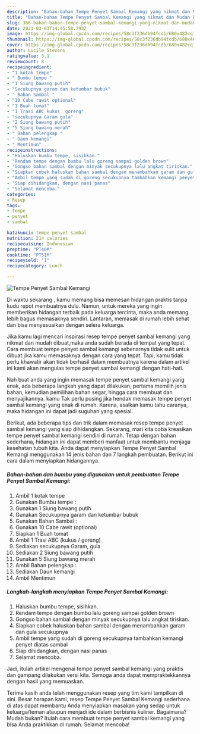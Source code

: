 ```yaml
---
description: "Bahan-bahan Tempe Penyet Sambal Kemangi yang nikmat dan Mudah Dibuat"
title: "Bahan-bahan Tempe Penyet Sambal Kemangi yang nikmat dan Mudah Dibuat"
slug: 366-bahan-bahan-tempe-penyet-sambal-kemangi-yang-nikmat-dan-mudah-dibuat
date: 2021-03-03T14:45:58.793Z
image: https://img-global.cpcdn.com/recipes/58c3f236db94fcdb/680x482cq70/tempe-penyet-sambal-kemangi-foto-resep-utama.jpg
thumbnail: https://img-global.cpcdn.com/recipes/58c3f236db94fcdb/680x482cq70/tempe-penyet-sambal-kemangi-foto-resep-utama.jpg
cover: https://img-global.cpcdn.com/recipes/58c3f236db94fcdb/680x482cq70/tempe-penyet-sambal-kemangi-foto-resep-utama.jpg
author: Lucile Stevens
ratingvalue: 3.1
reviewcount: 8
recipeingredient:
- "1 kotak tempe"
- " Bumbu tempe "
- "1 Siung bawang putih"
- "Secukupnya garam dan ketumbar bubuk"
- " Bahan Sambal "
- "10 Cabe rawit optional"
- "1 Buah tomat"
- "1 Trasi ABC kukus  goreng"
- "secukupnya Garam gula"
- "2 Siung bawang putih"
- "5 Siung bawang merah"
- " Bahan pelengkap "
- " Daun kemangi"
- " Mentimun"
recipeinstructions:
- "Haluskan bumbu tempe, sisihkan."
- "Rendam tempe dengan bumbu lalu goreng sampai golden brown"
- "Gongso bahan sambal dengan minyak secukupnya lalu angkat tiriskan."
- "Siapkan cobek haluskan bahan sambal dengan menambahkan garam dan gula secukupnya"
- "Ambil tempe yang sudah di goreng secukupnya tambahkan kemangi penyet diatas sambal"
- "Siap dihidangkan, dengan nasi panas"
- "Selamat mencoba."
categories:
- Resep
tags:
- tempe
- penyet
- sambal

katakunci: tempe penyet sambal 
nutrition: 214 calories
recipecuisine: Indonesian
preptime: "PT40M"
cooktime: "PT51M"
recipeyield: "1"
recipecategory: Lunch

---
```



![Tempe Penyet Sambal Kemangi](https://img-global.cpcdn.com/recipes/58c3f236db94fcdb/680x482cq70/tempe-penyet-sambal-kemangi-foto-resep-utama.jpg)

Di waktu  sekarang , kamu memang bisa memesan hidangan praktis tanpa kudu repot membuatnya dulu. Namun, untuk mereka yang ingin memberikan hidangan terbaik pada keluarga tercinta, maka anda memang lebih bagus memasaknya sendiri. Lantaran, memasak di rumah lebih sehat dan bisa menyesuaikan dengan selera keluarga.

Jika kamu lagi mencari inspirasi resep tempe penyet sambal kemangi yang nikmat dan mudah dibuat,maka anda sudah berada di tempat yang tepat. Cara membuat tempe penyet sambal kemangi  sebenarnya tidak sulit untuk dibuat jika kamu memasaknya dengan cara yang tepat. Tapi, kamu tidak perlu khawatir akan tidak berhasil dalam membuatnya 
karena dalam artikel ini kami akan mengulas tempe penyet sambal kemangi dengan hati-hati.  



Nah buat anda yang ingin memasak tempe penyet sambal kemangi yang enak, ada beberapa langkah yang dapat dilakukan, pertama memilih jenis bahan, kemudian pemilihan bahan segar, hingga cara membuat dan menyajikannya. kamu Tak perlu pusing jika hendak memasak tempe penyet sambal kemangi yang enak di rumah. Karena, asalkan kamu  tahu caranya, maka hidangan ini dapat jadi suguhan yang spesial.

Berikut, ada beberapa tips dan trik dalam memasak resep tempe penyet sambal kemangi yang siap dihidangkan. Sekarang, mari kita coba kreasikan tempe penyet sambal kemangi sendiri di rumah. Tetap dengan bahan sederhana, hidangan ini dapat memberi manfaat untuk membantu menjaga kesehatan tubuh kita. Anda dapat menyiapkan Tempe Penyet Sambal Kemangi menggunakan 14 jenis bahan dan 7 langkah pembuatan. Berikut ini cara dalam menyiapkan hidangannya.

<!--inarticleads1-->

##### Bahan-bahan dan bumbu yang digunakan untuk pembuatan Tempe Penyet Sambal Kemangi:

1. Ambil 1 kotak tempe
1. Gunakan  Bumbu tempe :
1. Gunakan 1 Siung bawang putih
1. Gunakan Secukupnya garam dan ketumbar bubuk
1. Gunakan  Bahan Sambal :
1. Gunakan 10 Cabe rawit (optional)
1. Siapkan 1 Buah tomat
1. Ambil 1 Trasi ABC (kukus / goreng)
1. Sediakan secukupnya Garam, gula
1. Sediakan 2 Siung bawang putih
1. Gunakan 5 Siung bawang merah
1. Ambil  Bahan pelengkap :
1. Sediakan  Daun kemangi
1. Ambil  Mentimun




<!--inarticleads2-->

##### Langkah-langkah menyiapkan Tempe Penyet Sambal Kemangi:

1. Haluskan bumbu tempe, sisihkan.
1. Rendam tempe dengan bumbu lalu goreng sampai golden brown
1. Gongso bahan sambal dengan minyak secukupnya lalu angkat tiriskan.
1. Siapkan cobek haluskan bahan sambal dengan menambahkan garam dan gula secukupnya
1. Ambil tempe yang sudah di goreng secukupnya tambahkan kemangi penyet diatas sambal
1. Siap dihidangkan, dengan nasi panas
1. Selamat mencoba.




Jadi, itulah artikel mengenai  tempe penyet sambal kemangi  yang praktis dan gampang dilakukan versi kita. Semoga anda dapat mempraktekkannya dengan hasil yang memuaskan. 

Terima kasih anda telah menggunakan resep yang tim kami tampilkan di sini. Besar harapan kami, resep  Tempe Penyet Sambal Kemangi sederhana di atas dapat membantu Anda menyiapkan masakan yang sedap untuk keluarga/teman ataupun menjadi ide dalam berbisnis kuliner. Bagaimana? Mudah bukan? Itulah cara membuat tempe penyet sambal kemangi yang bisa Anda praktikkan di rumah. Selamat mencoba!

